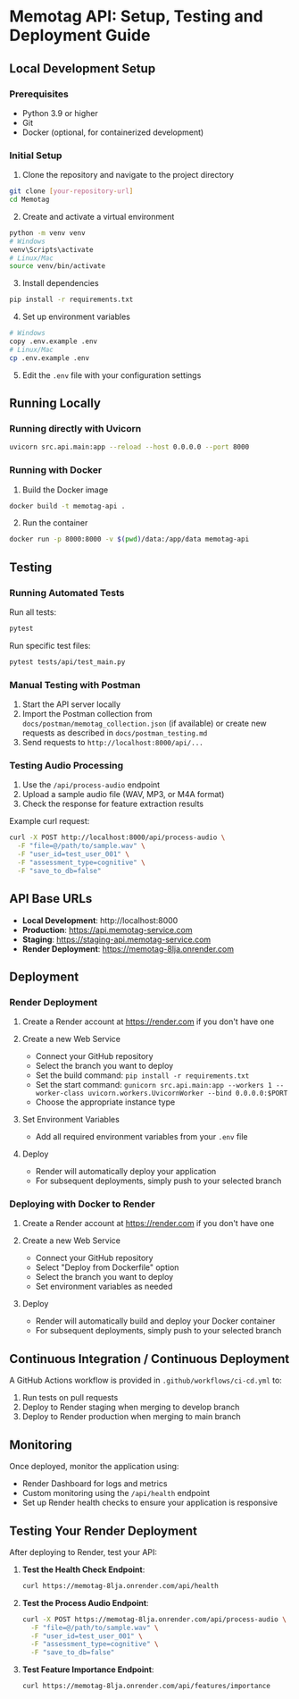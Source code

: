 # Memotag API: Setup, Testing and Deployment Guide

## Local Development Setup

### Prerequisites
- Python 3.9 or higher
- Git
- Docker (optional, for containerized development)

### Initial Setup

1. Clone the repository and navigate to the project directory
```bash
git clone [your-repository-url]
cd Memotag
```

2. Create and activate a virtual environment
```bash
python -m venv venv
# Windows
venv\Scripts\activate
# Linux/Mac
source venv/bin/activate
```

3. Install dependencies
```bash
pip install -r requirements.txt
```

4. Set up environment variables
```bash
# Windows
copy .env.example .env
# Linux/Mac
cp .env.example .env
```

5. Edit the `.env` file with your configuration settings

## Running Locally

### Running directly with Uvicorn

```bash
uvicorn src.api.main:app --reload --host 0.0.0.0 --port 8000
```

### Running with Docker

1. Build the Docker image
```bash
docker build -t memotag-api .
```

2. Run the container
```bash
docker run -p 8000:8000 -v $(pwd)/data:/app/data memotag-api
```

## Testing

### Running Automated Tests

Run all tests:
```bash
pytest
```

Run specific test files:
```bash
pytest tests/api/test_main.py
```

### Manual Testing with Postman

1. Start the API server locally
2. Import the Postman collection from `docs/postman/memotag_collection.json` (if available) or create new requests as described in `docs/postman_testing.md`
3. Send requests to `http://localhost:8000/api/...`

### Testing Audio Processing

1. Use the `/api/process-audio` endpoint
2. Upload a sample audio file (WAV, MP3, or M4A format)
3. Check the response for feature extraction results

Example curl request:
```bash
curl -X POST http://localhost:8000/api/process-audio \
  -F "file=@/path/to/sample.wav" \
  -F "user_id=test_user_001" \
  -F "assessment_type=cognitive" \
  -F "save_to_db=false"
```

## API Base URLs

- **Local Development**: http://localhost:8000
- **Production**: https://api.memotag-service.com
- **Staging**: https://staging-api.memotag-service.com
- **Render Deployment**: https://memotag-8lja.onrender.com

## Deployment

### Render Deployment

1. Create a Render account at https://render.com if you don't have one

2. Create a new Web Service
   - Connect your GitHub repository
   - Select the branch you want to deploy
   - Set the build command: `pip install -r requirements.txt`
   - Set the start command: `gunicorn src.api.main:app --workers 1 --worker-class uvicorn.workers.UvicornWorker --bind 0.0.0.0:$PORT`
   - Choose the appropriate instance type

3. Set Environment Variables
   - Add all required environment variables from your `.env` file

4. Deploy
   - Render will automatically deploy your application
   - For subsequent deployments, simply push to your selected branch

### Deploying with Docker to Render

1. Create a Render account at https://render.com if you don't have one

2. Create a new Web Service
   - Connect your GitHub repository
   - Select "Deploy from Dockerfile" option
   - Select the branch you want to deploy
   - Set environment variables as needed

3. Deploy
   - Render will automatically build and deploy your Docker container
   - For subsequent deployments, simply push to your selected branch

## Continuous Integration / Continuous Deployment

A GitHub Actions workflow is provided in `.github/workflows/ci-cd.yml` to:
1. Run tests on pull requests
2. Deploy to Render staging when merging to develop branch
3. Deploy to Render production when merging to main branch

## Monitoring

Once deployed, monitor the application using:
- Render Dashboard for logs and metrics
- Custom monitoring using the `/api/health` endpoint
- Set up Render health checks to ensure your application is responsive

## Testing Your Render Deployment

After deploying to Render, test your API:

1. **Test the Health Check Endpoint**:
   ```bash
   curl https://memotag-8lja.onrender.com/api/health
   ```

2. **Test the Process Audio Endpoint**:
   ```bash
   curl -X POST https://memotag-8lja.onrender.com/api/process-audio \
     -F "file=@/path/to/sample.wav" \
     -F "user_id=test_user_001" \
     -F "assessment_type=cognitive" \
     -F "save_to_db=false"
   ```

3. **Test Feature Importance Endpoint**:
   ```bash
   curl https://memotag-8lja.onrender.com/api/features/importance
   ```
